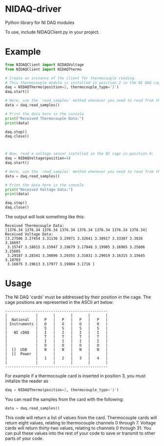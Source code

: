 # NIDAQ-driver
 Python library for NI DAQ modules

To use, include NIDAQClient.py in your project.

# Example
```python
from NIDAQClient import NIDAQVoltage
from NIDAQClient import NIDAQThermo

# Create an instance of the client for thermocouple reading.
# This thermocouple module is installed in position 2 in the NI DAQ cage:
daq = NIDAQThermo(position=2, thermocouple_type='J')
daq.start()

# Here, use the `read_samples` method whenever you need to read from the channels.
data = daq.read_samples()

# Print the data here in the console
print("Received Thermocouple Data:")
print(data)

daq.stop()
daq.close()



# Now, read a voltage sensor installed in the NI cage in position 4:
daq = NIDAQVoltage(position=4)
daq.start()

# Here, use the `read_samples` method whenever you need to read from the channels.
data = daq.read_samples()

# Print the data here in the console
print("Received Voltage Data:")
print(data)

daq.stop()
daq.close()
```

The output will look something like this:
```
Received Thermocouple Data:
[1376.34 1376.34 1376.34 1376.34 1376.34 1376.34 1376.34 1376.34]
Received Voltage Data:
[3.27506 3.27454 3.31136 3.29971 3.32641 3.30917 3.33307 3.3026  3.16697
 3.15747 3.18815 3.15947 3.19679 3.17848 3.19905 3.16965 3.25606 3.25605
 3.29187 3.28341 3.30896 3.29355 3.31831 3.29019 3.16315 3.15645 3.18703
 3.16075 3.19613 3.17977 3.19904 3.1716 ]
 ```

 # Usage

 The NI DAQ 'cards' must be addressed by their position in the cage. The cage positions are represented in the ASCII art below:

 ```
 -----------------------------------------------
|             |       |       |       |       |
|  National   |   P   |   P   |   P   |   P   |
| Instruments |   O   |   O   |   O   |   O   |
|             |   S   |   S   |   S   |   S   |
|   NI cDAQ   |   I   |   I   |   I   |   I   |
|             |   T   |   T   |   T   |   T   |
|             |   I   |   I   |   I   |   I   |
|             |   O   |   O   |   O   |   O   |
|  []  USB    |   N   |   N   |   N   |   N   |
|  []  Power  |       |       |       |       |
|             |   1   |   2   |   3   |   4   |
|             |       |       |       |       |
-----------------------------------------------
```

For example if a thermocouple card is inserted in position 3, you must initalize the reader as
```python
daq = NIDAQThermo(position=2, thermocouple_type='J')
```

You can read the samples from the card with the following:
```python
data = daq.read_samples()
```

This code will return a list of values from the card. Thermocouple cards will return eight values, relating to thermocouple channels 0 through 7. Voltage cards will return thirty-two values, relating to channels 0 through 31. You can pull these values into the rest of your code to save or transmit to other parts of your code.